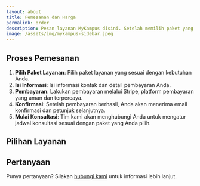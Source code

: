 ```yaml
---
layout: about
title: Pemesanan dan Harga
permalink: order
description: Pesan layanan MyKampus disini. Setelah memilih paket yang sesuai, Anda akan diarahkan ke halaman pembayaran yang aman menggunakan Stripe.
image: /assets/img/mykampus-sidebar.jpeg
---
```



## Proses Pemesanan

1. **Pilih Paket Layanan**: Pilih paket layanan yang sesuai dengan kebutuhan Anda.
2. **Isi Informasi**: Isi informasi kontak dan detail pembayaran Anda.
3. **Pembayaran**: Lakukan pembayaran melalui Stripe, platform pembayaran yang aman dan terpercaya.
4. **Konfirmasi**: Setelah pembayaran berhasil, Anda akan menerima email konfirmasi dan petunjuk selanjutnya.
5. **Mulai Konsultasi**: Tim kami akan menghubungi Anda untuk mengatur jadwal konsultasi sesuai dengan paket yang Anda pilih.

## Pilihan Layanan

<script async src="https://js.stripe.com/v3/pricing-table.js"></script>
<stripe-pricing-table pricing-table-id="prctbl_1PkyqVRrGmsQAtIecFldZoOU"
publishable-key="pk_live_51PkyIsRrGmsQAtIesceUxgBdBKsyibrDiBcHjbHxOgfCT3T0RJDLXa0GdqXYgpElcfeGJdHCqUzBxJTMtdtHBA7800FF68fUCi">
</stripe-pricing-table>

## Pertanyaan
Punya pertanyaan? Silakan [hubungi kami](/kontak) untuk informasi lebih lanjut.
